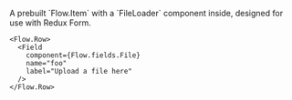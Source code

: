 A prebuilt \`Flow.Item\` with a \`FileLoader\` component inside, designed for use with Redux Form.

```
<Flow.Row>
  <Field
    component={Flow.fields.File}
    name="foo"
    label="Upload a file here"
  />
</Flow.Row>
```

